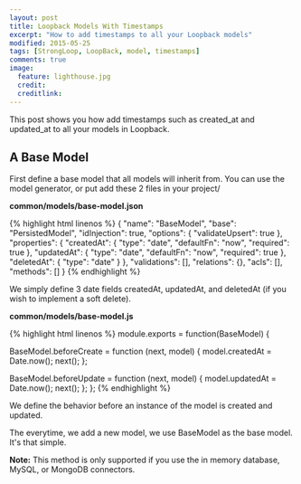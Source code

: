 ```yaml
---
layout: post
title: Loopback Models With Timestamps
excerpt: "How to add timestamps to all your Loopback models"
modified: 2015-05-25
tags: [StrongLoop, LoopBack, model, timestamps]
comments: true
image:
  feature: lighthouse.jpg
  credit: 
  creditlink: 
---
```


This post shows you how add timestamps such as created_at and updated_at to all your models in Loopback.

## A Base Model

First define a base model that all models will inherit from.  You can use the model generator, or put add these 2 files in your project/

**common/models/base-model.json**

{% highlight html linenos %}
{
  "name": "BaseModel",
  "base": "PersistedModel",
  "idInjection": true,
  "options": {
    "validateUpsert": true
  },
  "properties": {
    "createdAt": {
      "type": "date",
      "defaultFn": "now",
      "required": true
    },
    "updatedAt": {
      "type": "date",
      "defaultFn": "now",
      "required": true
    },
    "deletedAt": {
      "type": "date"
    }
  },
  "validations": [],
  "relations": {},
  "acls": [],
  "methods": []
}
{% endhighlight %}

We simply define 3 date fields createdAt, updatedAt, and deletedAt (if you wish to implement a soft delete).

**common/models/base-model.js**

{% highlight html linenos %}
module.exports = function(BaseModel) {

  BaseModel.beforeCreate = function (next, model) {
    model.createdAt = Date.now();
    next();
  };

  BaseModel.beforeUpdate = function (next, model) {
    model.updatedAt = Date.now();
    next();
  };
};
{% endhighlight %}

We define the behavior before an instance of the model is created and updated.

The everytime, we add a new model, we use BaseModel as the base model. It's that simple.

**Note:** This method is only supported if you use the in memory database, MySQL, or MongoDB connectors.